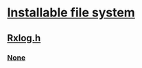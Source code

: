 # [Installable file system](../_ifsk/index.md)
## [Rxlog.h](index.md)
### [None](../rxlog/nf-rxlog-_rxlog.md)
